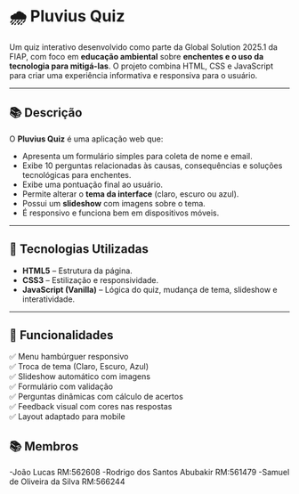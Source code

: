 # 🌧️ Pluvius Quiz

Um quiz interativo desenvolvido como parte da Global Solution 2025.1 da FIAP, com foco em **educação ambiental** sobre **enchentes e o uso da tecnologia para mitigá-las**. O projeto combina HTML, CSS e JavaScript para criar uma experiência informativa e responsiva para o usuário.

---

## 📚 Descrição

O **Pluvius Quiz** é uma aplicação web que:

- Apresenta um formulário simples para coleta de nome e email.
- Exibe 10 perguntas relacionadas às causas, consequências e soluções tecnológicas para enchentes.
- Exibe uma pontuação final ao usuário.
- Permite alterar o **tema da interface** (claro, escuro ou azul).
- Possui um **slideshow** com imagens sobre o tema.
- É responsivo e funciona bem em dispositivos móveis.

---

## 🧪 Tecnologias Utilizadas

- **HTML5** – Estrutura da página.
- **CSS3** – Estilização e responsividade.
- **JavaScript (Vanilla)** – Lógica do quiz, mudança de tema, slideshow e interatividade.

---

## 📸 Funcionalidades

✅ Menu hambúrguer responsivo  
✅ Troca de tema (Claro, Escuro, Azul)  
✅ Slideshow automático com imagens  
✅ Formulário com validação  
✅ Perguntas dinâmicas com cálculo de acertos  
✅ Feedback visual com cores nas respostas  
✅ Layout adaptado para mobile  

## 📚 Membros

-João Lucas RM:562608
-Rodrigo dos Santos Abubakir RM:561479 
-Samuel de Oliveira da Silva RM:566244

